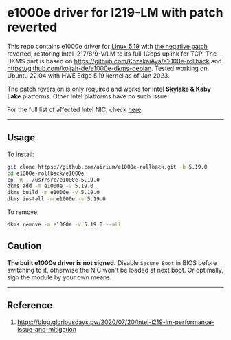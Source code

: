 # e1000e driver for I219-LM with patch reverted

This repo contains e1000e driver for [Linux 5.19](https://github.com/torvalds/linux/releases/tag/v5.19) with [the negative patch](https://github.com/torvalds/linux/commit/b10effb92e272051dd1ec0d7be56bf9ca85ab927) reverted, restoring Intel I217/8/9-V/LM to its full 1Gbps uplink for TCP. The DKMS part is based on <https://github.com/KozakaiAya/e1000e-rollback> and <https://github.com/koljah-de/e1000e-dkms-debian>. Tested working on Ubuntu 22.04 with HWE Edge 5.19 kernel as of Jan 2023.

The patch reversion is only required and works for Intel **Skylake & Kaby Lake** platforms. Other Intel platforms have no such issue.

For the full list of affected Intel NIC, check [here](e1000e/pci.updates).

---

## Usage

To install:

```bash
git clone https://github.com/airium/e1000e-rollback.git -b 5.19.0
cd e1000e-rollback/e1000e
cp -R . /usr/src/e1000e-5.19.0
dkms add -m e1000e -v 5.19.0
dkms build -m e1000e -v 5.19.0
dkms install -m e1000e -v 5.19.0
```

To remove:

```bash
dkms remove -m e1000e -v 5.19.0 --all
```

## Caution

**The built e1000e driver is not signed.**
Disable `Secure Boot` in BIOS before switching to it, otherwise the NIC won't be loaded at next boot.
Or optimally, sign the module by your own means.

---

## Reference

1. <https://blog.gloriousdays.pw/2020/07/20/intel-i219-lm-performance-issue-and-mitigation>

